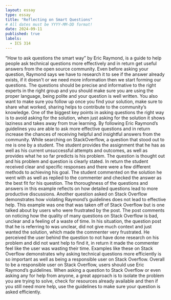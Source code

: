 ```yaml
---
layout: essay
type: essay
title: "Reflecting on Smart Questions"
# All dates must be YYYY-MM-DD format!
date: 2024-09-11
published: true
labels:
  - ICS 314
---
```



“How to ask questions the smart way” by Eric Raymond, is a guide to help people ask technical questions more effectively and in return get useful answers from the open source community. Even before asking your question, Raymond says we have to research it to see if the answer already exists, if it doesn't or we need more information then we start forming our questions. The questions should be precise and informative to the right experts in the right group and you should make sure you are using the proper language, being polite and your question is well written. You also want to make sure you follow up once you find your solution, make sure to share what worked, sharing helps to contribute to the community’s knowledge. One of the biggest key points in asking questions the right way is to avoid asking for the solution, when just asking for the solution it shows laziness and takes away from true learning. By following Eric Raymond’s guidelines you are able to ask more effective questions and in return increase the chances of receiving helpful and insightful answers from the community.
While searching on StackOverflow, a question that stood out to me is one by a student. The student provides the assignment that he has as well as his current unsuccessful attempts and outcomes, as well as provides what he so far predicts is his problem. The question is thought out and his problem and question is clearly stated. In return the student received clear and specific responses and there were a few different methods to achieving his goal. The student commented on the solution he went with as well as replied to the commenter and checked the answer as the best fit for his question. The thoroughness of the questions and answers in this example reflects on how detailed questions lead to more productive discussions.
	Another question asked on Stack Overflow demonstrates how violating Raymond’s guidelines does not lead to effective help. This example was one that was taken off of Stack Overflow but is one talked about by users who were frustrated by the post. The post comments on noticing how the quality of many questions on Stack Overflow is bad, unclear and a feeling of a waste of time. In his situation, the question post that he is referring to was unclear, did not give much context and just wanted the solution, which made the commenter very frustrated. He perceived the user behind the question to not have done research on his problem and did not want help to find it, in return it made the commenter feel like the user was wasting their time. Examples like these on Stack Overflow demonstrates why asking technical questions more efficiently is so important as well as being a responsible user on Stack Overflow. 
	Overall to be a responsible user on Stack Overflow, users should use Eric Raymond’s guidelines. When asking a question to Stack Overflow or even asking any for help from anyone, a great approach is to isolate the problem you are trying to solve, check for resources already available and then if you still need more help, use the guidelines to make sure your question is asked efficiently. 

